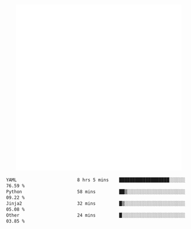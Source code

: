 <div align="center">
    <a href="https://konst.fish">
        <img src="https://raw.githubusercontent.com/konstfish/konstfish/master/fish.svg" alt="Logo" width="450"/>
    </a>
</div>

<!--START_SECTION:waka-->

```text
YAML                       8 hrs 5 mins    ███████████████████░░░░░░   76.59 %
Python                     58 mins         ██▒░░░░░░░░░░░░░░░░░░░░░░   09.22 %
Jinja2                     32 mins         █▒░░░░░░░░░░░░░░░░░░░░░░░   05.08 %
Other                      24 mins         █░░░░░░░░░░░░░░░░░░░░░░░░   03.85 %
```

<!--END_SECTION:waka-->
